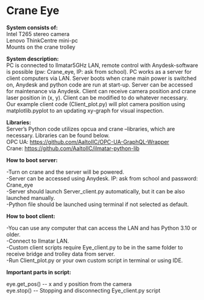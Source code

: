 # Crane Eye

**System consists of:** <br>
Intel T265 stereo camera <br>
Lenovo ThinkCentre mini-pc <br>
Mounts on the crane trolley <br>

**System description:** <br>
PC is connected to Ilmatar5GHz LAN, remote control with Anydesk-software is possible (pw: Crane_eye, IP: ask from school). PC works as a server for client computers via LAN. Server boots when crane main power is switched on, Anydesk and python code are run at start-up. Server can be accessed for maintenance via Anydesk. Client can receive camera position and crane laser position in (x, y). Client can be modified to do whatever necessary. Our example client code (Client_plot.py) will plot camera position using matplotlib.pyplot to an updating xy-graph for visual inspection. 

**Libraries:** <br>
Server’s Python code utilizes opcua and crane –libraries, which are necessary. Libraries can be found below. <br>
OPC UA: https://github.com/AaltoIIC/OPC-UA-GraphQL-Wrapper <br>
Crane: https://github.com/AaltoIIC/ilmatar-python-lib <br>

**How to boot server:** <br>

-Turn on crane and the server will be powered. <br>
-Server can be accessed using Anydesk. IP: ask from school and password: Crane_eye <br>
-Server should launch Server_client.py automatically, but it can be also launched manually. <br>
-Python file should be launched using terminal if not selected as default. <br>

**How to boot client:** <br>

-You can use any computer that can access the LAN and has Python 3.10 or older. <br>
-Connect to Ilmatar LAN. <br>
-Custom client scripts require Eye_client.py to be in the same folder to receive bridge and trolley data from server. <br>
-Run Client_plot.py or your own custom script in terminal or using IDE. <br>

**Important parts in script:** <br>

eye.get_pos() -- x and y position from the camera <br>
eye.stop() -- Stopping and disconnecting Eye_client.py script <br>

